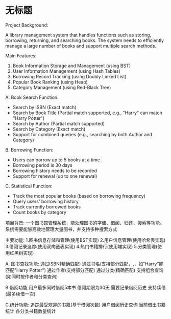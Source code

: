 # 无标题

Project Background:

A library management system that handles functions such as storing, borrowing, returning, and searching books. The system needs to efficiently manage a large number of books and support multiple search methods.

Main Features:

1. Book Information Storage and Management (using BST)
2. User Information Management (using Hash Tables)
3. Borrowing Record Tracking (using Doubly Linked List)
4. Popular Book Ranking (using Heap)
5. Category Management (using Red-Black Tree)

A. Book Search Function:

- Search by ISBN (Exact match)
- Search by Book Title (Partial match supported, e.g., "Harry" can match "Harry Potter")
- Search by Author (Partial match supported)
- Search by Category (Exact match)
- Support for combined queries (e.g., searching by both Author and Category)

B. Borrowing Function:

- Users can borrow up to 5 books at a time
- Borrowing period is 30 days
- Borrowing history needs to be recorded
- Support for renewal (up to one renewal)

C. Statistical Function:

- Track the most popular books (based on borrowing frequency)
- Query users' borrowing history
- Track currently borrowed books
- Count books by category

项目背景:
一个图书馆管理系统，能处理图书的字储、借阅、归还、搜索等功能。系统需要能够高效地管理大量图书，并支持多种搜索方式

主要功能:
1.图书信息存储和管理(使用BST实现)
2.用户信息管理(使用哈希表实现)
3.借阅记录追踪(使用双向链表实现)
4.热门书籍排行(使用堆实现)
5.分类管理(使用红黑树实现)

A. 图书查找功能:
通过ISBN(精确匹配)
通过书名(支持部分匹配，,，如"Harry"能匹配"Harry Potter")
通过作者(支持部分匹配)
通过分类(精确匹配)
支持组合查询(如同时按作者和分类查询)

B.借阅功能
用户最多同时借阅5本书
借阅期限为30天
需要记录借阅历史
支持续借(最多续借一次)

C.统计功能:
追踪最受欢迎的书籍(基于借阅次数)
用户借阅历史查询
当前借出书籍统计
各分类书籍数量统计